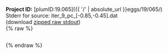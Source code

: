 **Project ID:** [plumID:19.065]({{ '/' | absolute_url }}eggs/19/065/)  
Stderr for source:  iter_9_pc_[-0.85,-0.45].dat   
(download [zipped raw stdout](iter_9_pc_[-0.85,-0.45].dat.plumed_master.stdout.txt.zip))  
{% raw %}
<pre>
</pre>
{% endraw %}
